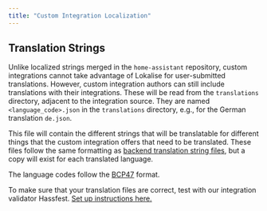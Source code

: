 ```yaml
---
title: "Custom Integration Localization"
---
```


## Translation Strings

Unlike localized strings merged in the `home-assistant` repository, custom integrations cannot take advantage of Lokalise for user-submitted translations. However, custom integration authors can still include translations with their integrations. These will be read from the `translations` directory, adjacent to the integration source. They are named `<language_code>.json` in the `translations` directory, e.g., for the German translation `de.json`.

This file will contain the different strings that will be translatable for different things that the custom integration offers that need to be translated. These files follow the same formatting as [backend translation string files](internationalization/core.md), but a copy will exist for each translated language.

The language codes follow the [BCP47](https://tools.ietf.org/html/bcp47) format.

To make sure that your translation files are correct, test with our integration validator Hassfest. [Set up instructions here.](https://developers.home-assistant.io/blog/2020/04/16/hassfest)
